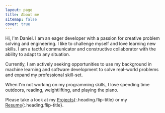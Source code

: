 ```yaml
---
layout: page
title: About me
sitemap: false
cover: true
---
```



Hi, I'm Daniel. I am an eager developer with a passion for creative problem solving and engineering. I like to challenge myself and love learning new skills. I am a tactful communicator and constructive collaborator with the ability to adapt to any situation.

Currently, I am actively seeking opportunities to use my background in machine learning and software development to solve real-world problems and expand my professional skill-set. 

When I'm not working on my programming skills, I love spending time outdoors, reading, weightlifting, and playing the piano.

Please take a look at my [Projects]{:.heading.flip-title} or my [Resume]{:.heading.flip-title}.


[Projects]: /projects.md
[Resume]: /resume.md
